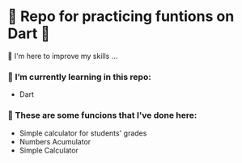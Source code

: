 # 💎 Repo for practicing funtions on Dart 💎


👀  I'm here to improve my skills ...


### 🌱 I’m currently learning in this repo:
- Dart



### 💞️ These are some funcions that I've done here:
- Simple calculator for students' grades
- Numbers Acumulator
- Simple Calculator



